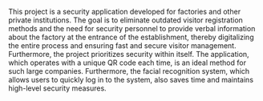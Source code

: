 This project is a security application developed for factories and other private institutions. The goal is to eliminate outdated visitor registration methods and the need for security personnel to provide verbal information about the factory at the entrance of the establishment, thereby digitalizing the entire process and ensuring fast and secure visitor management. Furthermore, the project prioritizes security within itself. The application, which operates with a unique QR code each time, is an ideal method for such large companies. Furthermore, the facial recognition system, which allows users to quickly log in to the system, also saves time and maintains high-level security measures.
